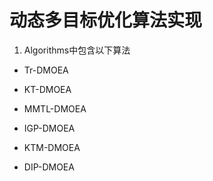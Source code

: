 # 动态多目标优化算法实现 
1. Algorithms中包含以下算法
- Tr-DMOEA
    
- KT-DMOEA

- MMTL-DMOEA

- IGP-DMOEA

- KTM-DMOEA

- DIP-DMOEA
